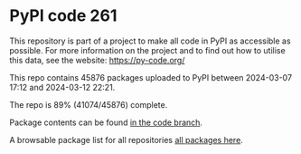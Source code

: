 # PyPI code 261

This repository is part of a project to make all code in PyPI as accessible as possible. For more information 
on the project and to find out how to utilise this data, see the website: https://py-code.org/

This repo contains 45876 packages uploaded to PyPI between 
2024-03-07 17:12 and 2024-03-12 22:21.

The repo is 89% (41074/45876) complete.

Package contents can be found [in the code branch](https://github.com/pypi-data/pypi-mirror-261/tree/code/packages).

A browsable package list for all repositories [all packages here](https://py-code.org/repositories/pypi-mirror-261).


